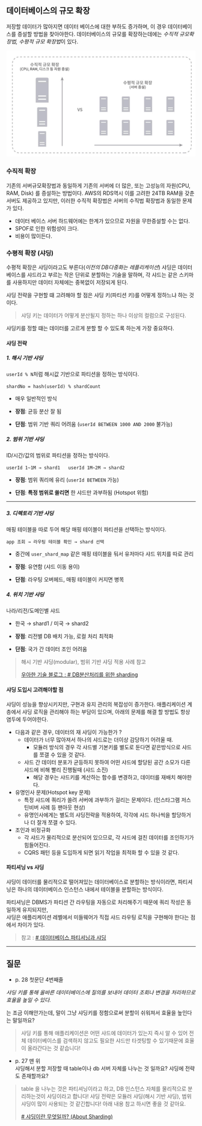 ## 데이터베이스의 규모 확장

저장할 데이터가 많아지면 데이터 베이스에 대한 부하도 증가하며, 이 경우 데이터베이스를 증설할 방법을 찾아야한다.
데이터베이스의 규모를 확장하는데에는 *수직적 규모확장법, 수평적 규모 확장법*이 있다.

![](images/데이터베이스_규모_확장.png)

### 수직적 확장
기존의 서버규모확장법과 동일하게 기존의 서버에 더 많은, 또는 고성능의 자원(CPU, RAM, Disk) 를 증설하는 방법이다. AWS의 RDS역시 이를 고려한 24TB RAM을 갖춘 서버도 제공하고 있지만,  이러한 수직적 확장법은 서버의 수직법 확장법과 동일한 문제가 있다.
- 데이터 베이스 서버 하드웨어에는 한계가 있으므로 자원을 무한증설할 수는 없다.
- SPOF로 인한 위험성이 크다.
- 비용이 많이든다.

### 수평적 확장 (샤딩)

수평적 확장은 샤딩이라고도 부른다(*이전의 DB다중화는 레플리케이션*)
샤딩은 데이터베이스를 샤드라고 부르는 작은 단위로 분할하는 기술을 말하며, 각 샤드는 같은 스키마를 사용하지만 데이터 자체에는 중복없이 저장되게 된다.

샤딩 전략을 구현할 떄 고려해야 할 점은 샤딩 키(파티션 키)를 어떻게 정하느냐 하는 것이다.
> 샤딩 키는 데이터가 어떻게 분산될지 정하는 하나 이상의 컬럼으로 구성된다.

샤딩키를 정할 떄는 데이터를 고르게 분할 할 수 있도록 하는게 가장 중요하다.

####  샤딩 전략

#####  1. **해시 기반 샤딩**

`userId % N`처럼 해시값 기반으로 파티션을 정하는 방식이다.

`shardNo = hash(userId) % shardCount`

- 매우 일반적인 방식

- **장점**: 균등 분산 잘 됨

- **단점**: 범위 기반 쿼리 어려움 (`userId BETWEEN 1000 AND 2000` 불가능)


##### 2.  **범위 기반 샤딩**

ID/시간/값의 범위로 파티션을 정하는 방식이다.

`userId 1~1M → shard1   userId 1M~2M → shard2`

- **장점**: 범위 쿼리에 유리 (`userId BETWEEN` 가능)

- **단점**: **특정 범위로 쏠리면** 한 샤드만 과부하됨 (Hotspot 위험)


---

##### 3. 디렉토리 기반 샤딩

매핑 테이블을 따로 두어 해당 매핑 테이블이 파티션을 선택하는 방식이다.

`app 조회 → 라우팅 테이블 확인 → shard 선택`

- 중간에 `user_shard_map` 같은 매핑 테이블을 둬서 유저마다 샤드 위치를 따로 관리

- **장점**: 유연함 (샤드 이동 용이)

- **단점**: 라우팅 오버헤드, 매핑 테이블이 커지면 병목


##### 4. 위치 기반 샤딩

나라/리전/도메인별 샤드

- 한국 → shard1 / 미국 → shard2

- **장점**: 리전별 DB 배치 가능, 로컬 처리 최적화

- **단점**: 국가 간 데이터 조인 어려움

> 해시 기반 샤딩(modular), 범위 기반 샤딩 적용 사례 참고 
> 
> [우아한 기술 블로그 : # DB분산처리를 위한 sharding](https://techblog.woowahan.com/2687/)


#### 샤딩 도입시 고려해야할 점
샤딩이 성능을 향상시키지만, 구현과 유지 관리의 복잡성이 증가한다.
애플리케이션 계층에서 샤딩 로직을 관리해야 하는 부담이 있으며, 아래의 문제를 해결 할 방법도 항상 염두에 두어야한다.

- 다음과 같은 경우, 데이터의 재 샤딩이 가능한가 ?
    - 데이터가 너무 많아져서 하나의 샤드로는 더이상 감당하기 어려울 때.
        - 모듈러 방식의 경우 각 샤드별 기본키를 별도로 둔다면 같은방식으로 샤드를 쪼갤 수 있을 것 같다.
    - 샤드 간 데이터 분포가 균등하지 못하여 어떤 샤드에 할당된 공간 소모가 다른 샤드에 비해 빨리 진행될때 (샤드 소진)
        - 해당 경우는 샤드키를 계산하는 함수를 변경하고, 데이터를 재배치 해야한다.
- 유명인사 문제(Hotspot key 문제)
    - 특정 샤드에 쿼리가 쏠려 서버에 과부하가 걸리는 문제이다. (인스타그램 저스틴비버 사례 등 팬아웃 현상)
    - 유명인사에게는 별도의 샤딩전략을 적용하여, 각각에 샤드 하나씩을 할당하거나 더 잘개 쪼갤 수 있다.
- 조인과 비정규화
    - 각 샤드가 물리적으로 분산되어 있으므로, 각 샤드에 걸친 데이터를 조인하기가 힘들어진다.
    - CQRS 패턴 등을 도입하게 되면 읽기 작업을 최적화 할 수 있을 것 같다.


#### 파티셔닝 vs 샤딩

샤딩이 데이터를 물리적으로 떨어져있는 데이터베이스로 분할하는  방식이라면,
파티셔닝은 하나의 데이터베이스 인스턴스 내에서 테이블을 분할하는 방식이다.

파티셔닝은 DBMS가 파티션 간 라우팅을 자동으로 처리해주기 때문에 쿼리 작성은 동일하게 유지되지만,  
샤딩은 애플리케이션 레벨에서 미들웨어가 직접 샤드 라우팅 로직을 구현해야 한다는 점에서 차이가 있다.
> 참고 : [# 데이터베이스 파티셔닝과 샤딩](https://hudi.blog/db-partitioning-and-sharding/)


-----

## 질문

- p. 28 첫문단 4번째줄

*샤딩 키를 통해 올바른 데이터베이스에 질의를 보내어 데이터 조회나 변경을 처리하므로 효율을 높일 수 있다.*

는 조금 이해안가는데, 말이 그냥 샤딩키를 정함으로써 분할이 쉬워져서 효율을 높인다는 말일까요?

> 샤딩 키를 통해 애플리케이션은 어떤 샤드에 데이터가 있는지 즉시 알 수 있어 전체 데이터베이스를 검색하지 않고도 필요한 샤드만 타겟팅할 수 있기때문에 효율이 올라간다는 것 같습니다!

- p. 27 맨 위  
  샤딩해서 분할 저장할 때 table이나 db 서버 자체를 나누는 것 일까요? 샤딩에 전략도 존재할까요?

>table 을 나누는 것은 파티셔닝이라고 하고, DB 인스턴스 자체를 물리적으로 분리하는것이 샤딩이라고 합니다!
>샤딩 전략은 모듈러 샤딩(해시 기반 샤딩), 범위 샤딩이 많이 사용되는 것 같긴합니다! 아래 내용 참고 하시면 좋을 것 같아요.
> 
>[# 샤딩이란 무엇일까? (About Sharding)](https://blog.stolencheese.com/entry/%EC%83%A4%EB%94%A9%EC%9D%B4%EB%9E%80-%EB%AC%B4%EC%97%87%EC%9D%BC%EA%B9%8C-About-Sharding)
